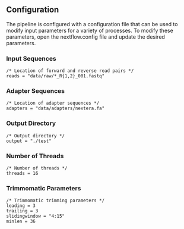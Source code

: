 Configuration
-------------

The pipeline is configured with a configuration file that can be used to modify input parameters for a variety of processes. To modify these parameters, open the nextflow.config file and update the desired parameters.

### Input Sequences
```
/* Location of forward and reverse read pairs */
reads = "data/raw/*_R{1,2}_001.fastq"
```

### Adapter Sequences
```
/* Location of adapter sequences */
adapters = "data/adapters/nextera.fa"
```

### Output Directory
```
/* Output directory */
output = "./test"
```

### Number of Threads
```
/* Number of threads */
threads = 16
```

### Trimmomatic Parameters
```
/* Trimmomatic trimming parameters */
leading = 3
trailing = 3
slidingwindow = "4:15"
minlen = 36
```
